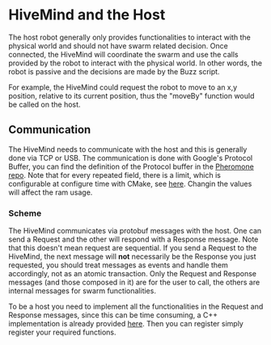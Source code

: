 # HiveMind and the Host

The host robot generally only provides functionalities to interact with the physical world and should not have swarm related decision. Once connected, the HiveMind will coordinate the swarm and use the calls provided by the robot to interact with the physical world. In other words, the robot is passive and the decisions are made by the Buzz script.

For example, the HiveMind could request the robot to move to an x,y position, relative to its current position, thus the "moveBy" function would be called on the host.

## Communication

The HiveMind needs to communicate with the host and this is generally done via TCP or USB. The communication is done with Google's Protocol Buffer, you can find the definition of the Protocol buffer in the [Pheromone repo](https://github.com/SwarmUS/Pheromones). Note that for every repeated field, there is a limit, which is configurable at configure time with CMake, see [here](https://github.com/SwarmUS/Pheromones/blob/master/src/proto/message.options.in). Changin the values will affect the ram usage.

### Scheme

The HiveMind communicates via protobuf messages with the host. One can send a Request and the other will respond with a Response message.
Note that this doesn't mean request are sequential. If you send a Request to the HiveMind, the next message will **not** necessarily be the Response you just requested, you should treat messages as events and handle them accordingly, not as an atomic transaction.
Only the Request and Response messages (and those composed in it) are for the user to call, the others are internal messages for swarm functionalities.

To be a host you need to implement all the functionalities in the Request and Response messages, since this can be time consuming, a C++ implementation is already provided [here](https://github.com/SwarmUS/HiveMindBridge). Then you can register simply register your required functions.
<!-- TODO: Change link to HiveMindBridge peface?-->